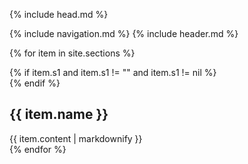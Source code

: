 <!DOCTYPE html>
<html lang="en">

<head>

  {% include head.md %}

</head>

<body>

  {% include navigation.md %}
  {% include header.md %}

  {% for item in site.sections %}
    <section>
      <div class="container">
        <div class="row align-items-center">
          {% if item.s1 and item.s1 != "" and item.s1 != nil %}
          <div class="{{ item.s1 }}">
            <div class="p-5">
              <img class="img-fluid rounded" src="{{ item.picture }}" alt="">
            </div>
          </div>
          {% endif %}
          <div class="{{ item.s2 }}">
            <div class="p-5">
              <h2 class="display-4">{{ item.name }}</h2>
              {{ item.content | markdownify }}
            </div>
          </div>
        </div>
      </div>
    </section>
  {% endfor %}

  <!-- Bootstrap core JavaScript -->
  <script src="vendor/jquery/jquery.min.js"></script>
  <script src="vendor/bootstrap/js/bootstrap.bundle.min.js"></script>

</body>

</html>
